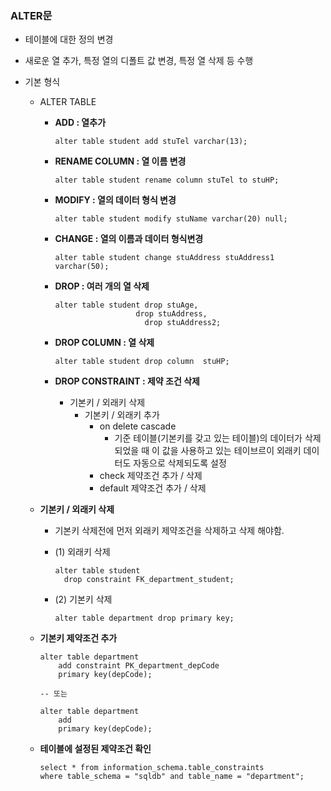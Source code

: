 ### ALTER문

- 테이블에 대한 정의 변경

- 새로운 열 추가, 특정 열의 디폴트 값 변경, 특정 열 삭제 등 수행

- 기본 형식

  - ALTER TABLE

    - **ADD : 열추가**

      ```mysql
      alter table student add stuTel varchar(13);
      ```

    - **RENAME COLUMN : 열 이름 변경**

      ```mysql
      alter table student rename column stuTel to stuHP;
      ```

    - **MODIFY : 열의 데이터 형식 변경**

      ```mysql
      alter table student modify stuName varchar(20) null;
      ```

    - **CHANGE : 열의 이름과 데이터 형식변경**

      ```mysql
      alter table student change stuAddress stuAddress1 varchar(50);
      ```

    - **DROP : 여러 개의 열 삭제**

      ```mysql
      alter table student drop stuAge,
      					drop stuAddress,
                          drop stuAddress2;
      ```

    - **DROP COLUMN : 열 삭제**

      ```mysql
      alter table student drop column  stuHP;
      ```

    - **DROP CONSTRAINT : 제약 조건 삭제**

      - 기본키 / 외래키 삭제
        - 기본키 / 외래키 추가
            - on delete cascade
              - 기준 테이블(기본키를 갖고 있는 테이블)의 데이터가 삭제되었을 때 이 값을 사용하고 있는 테이브르이 외래키 데이터도 자동으로 삭제되도록 설정
            - check 제약조건 추가 / 삭제
            - default 제약조건 추가 / 삭제

  - **기본키 / 외래키 삭제**

    - 기본키 삭제전에 먼저 외래키 제약조건을 삭제하고 삭제 해야함.

    - (1) 외래키 삭제 

      ```MYSQL
      alter table student
      	drop constraint FK_department_student;
      ```

    - (2) 기본키 삭제

      ```MYSQL
      alter table department drop primary key;
      ```

  - **기본키 제약조건 추가**

    ```MYSQL
    alter table department 
    	add constraint PK_department_depCode
        primary key(depCode);
        
    -- 또는
    
    alter table department 
    	add 
        primary key(depCode);
    ```

  - **테이블에 설정된 제약조건 확인**

    ```MYSQL
    select * from information_schema.table_constraints
    where table_schema = "sqldb" and table_name = "department";
    ```

    
